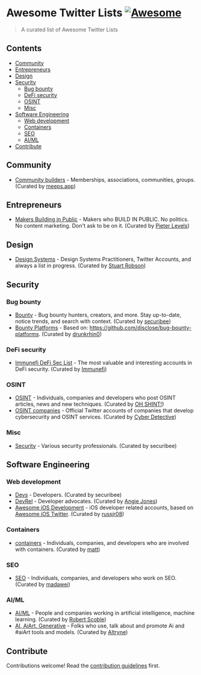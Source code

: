 # Awesome Twitter Lists [![Awesome](https://awesome.re/badge.svg)](https://awesome.re)

> A curated list of Awesome Twitter Lists

## Contents

- [Community](#community)
- [Entrepreneurs](#entrepreneurs)
- [Design](#design)
- [Security](#security)
  - [Bug bounty](#bug-bounty)
  - [DeFi security](#defi-security)
  - [OSINT](#osint)
  - [Misc](#misc)
- [Software Engineering](#software-engineering)
  - [Web development](#web-development)
  - [Containers](#containers)
  - [SEO](#seo)
  - [AI/ML](#aiml)
- [Contribute](#contribute)

## Community
- [Community builders](https://twitter.com/i/lists/1410385144528224259) - Memberships, associations, communities, groups. (Curated by [meeps.app](https://meeps.app))

## Entrepreneurs
- [Makers Building in Public](https://twitter.com/i/lists/1368738285263159296) - Makers who BUILD IN PUBLIC. No politics. No content marketing. Don't ask to be on it. (Curated by [Pieter Levels](https://twitter.com/levelsio))

## Design
- [Design Systems](https://twitter.com/i/lists/1178611443970793472) - Design Systems Practitioners, Twitter Accounts, and always a list in progress. (Curated by [Stuart Robson](https://twitter.com/StuRobson))

## Security

### Bug bounty
- [Bounty](https://twitter.com/i/lists/1253517962272743424) - Bug bounty hunters, creators, and more. Stay up-to-date, notice trends, and search with context. (Curated by [securibee](https://twitter.com/securibee))
- [Bounty Platforms](https://twitter.com/i/lists/1580830663925981184) - Based on: https://github.com/disclose/bug-bounty-platforms. (Curated by [drunkrhin0](https://twitter.com/drunkrhin0))

### DeFi security
- [Immunefi DeFi Sec List](https://twitter.com/i/lists/1404465310548344833) - The most valuable and interesting accounts in DeFi security. (Curated by [Immunefi](https://twitter.com/immunefi))

### OSINT
- [OSINT](https://twitter.com/i/lists/1459796018183106564) - Individuals, companies and developers who post OSINT articles, news and new techniques. (Curated by [OH SHINT!](https://twitter.com/ohshint_))
- [OSINT companies](https://twitter.com/i/lists/1438495446809333760) - Official Twitter accounts of companies that develop cybersecurity and OSINT services. (Curated by [Cyber Detective](https://twitter.com/cyb_detective))

### Misc
- [Security](https://twitter.com/i/lists/1253742843727876099) - Various security professionals. (Curated by securibee)

## Software Engineering
### Web development
- [Devs](https://twitter.com/i/lists/1253741763073912837) - Developers. (Curated by securibee)
- [DevRel](https://twitter.com/i/lists/1157031092102189056) - Developer advocates. (Curated by [Angie Jones](https://twitter.com/techgirl1908))
- [Awesome iOS Development](https://twitter.com/i/lists/897931473155764226) - iOS developer related accounts, based on [Awesome iOS Twitter](https://github.com/carolanitz/Awesome-iOS-Twitter). (Curated by [russjr08](https://twitter.com/russjr08))

### Containers
- [containers](https://twitter.com/i/lists/219225922) - Individuals, companies, and developers who are involved with containers. (Curated by [matt](https://twitter.com/brimston3))

### SEO
- [SEO](https://twitter.com/i/lists/1341048200677842950) - Individuals, companies, and developers who work on SEO. (Curated by [madawei](https://twitter.com/madawei2699))

### AI/ML
- [AI/ML](https://twitter.com/i/lists/952969346518720512) - People and companies working in artificial intelligence, machine learning. (Curated by [Robert Scoble](https://twitter.com/Scobleizer))
- [AI, AiArt, Generative](https://twitter.com/i/lists/1318967584721690626) - Folks who use, talk about and promote Ai and #aiArt tools and models. (Curated by [Altryne](https://twitter.com/altryne))

## Contribute

Contributions welcome! Read the [contribution guidelines](contributing.md) first.
